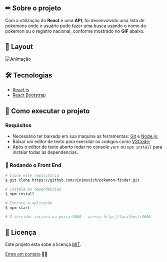 ## ✏ Sobre o projeto
Com a utilização do **React** e uma **API**, foi desenvolvido uma lista de pokemons onde o usuário pode fazer uma busca usando o nome do pokemon ou o registro nacional, conforme mostrado no **GIF** abaixo.

## 🎨 Layout
![Animação](https://user-images.githubusercontent.com/61718764/153954738-8972aad3-0fe3-4503-b79e-7c49c5b9794f.gif)

## 🛠 Tecnologias
- [React.js](https://pt-br.reactjs.org/)
- [React Bootstrap](https://react-bootstrap.github.io/)

## 🚀 Como executar o projeto
### Requisitos
- Necessário ter baixado em sua maquina as ferramentas: [Git](https://nodejs.org/en/) e [Node.js](https://nodejs.org/en/);
- Baixar um editor de texto para executar os codigos como [VSCode](https://code.visualstudio.com/);
- Após o editor de texto aberto rodar no console <code>yarn</code> ou <code>npm install</code> para instalar todas as dependencias.

### 🎲 Rodando o Front End
```bash
# Clone este repositório
$ git clone https://github.com/vinimovich/pokemon-finder.git

# Instale as dependências
$ npm install

# Execute a aplicação
$ npm start

# O servidor inciará na porta:3000 - acesse http://localhost:3000
```

## 📝 Licença
Este projeto esta sobe a licença [MIT]().

[Entre em contato](https://www.linkedin.com/in/vinimovich/) 👋🏽
